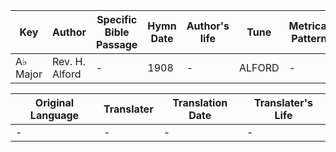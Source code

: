 Key | Author   | Specific Bible Passage     |Hymn Date |Author's life |Tune |Metrical Pattern   |Composer/Source
-- | --------- | ---------------------------|----------|--------------|-----|-------------------|-------------  
A♭ Major |Rev. H. Alford |- |1908 |- |ALFORD |- |Rev. J. B. Dykes

Original Language | Translater | Translation Date   | Translater's Life  
----------------- | --------- | --------------------|-------------     
\- |- |- |-
